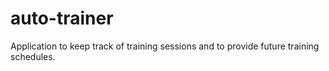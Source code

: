 # auto-trainer
Application to keep track of training sessions and to provide future training schedules.
